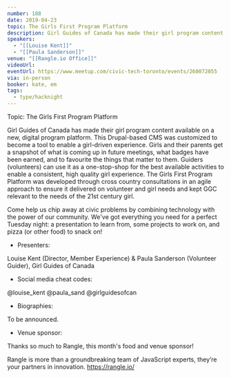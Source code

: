 ```yaml
---
number: 188
date: 2019-04-23
topic: The Girls First Program Platform
description: Girl Guides of Canada has made their girl program content available on a new, digital program platform. This Drupal-based CMS was customized to become a tool to enable a girl-driven experience. Girls and their parents get a snapshot of what is coming up in future meetings, what badges have been earned, and to favourite the things that matter to them. Guiders (volunteers) can use it as a one-stop-shop for the best available activities to enable a consistent, high quality girl experience. The Girls First Program Platform was developed through cross country consultations in an agile approach to ensure it delivered on volunteer and girl needs and kept GGC relevant to the needs of the 21st century girl.
speakers:
  - "[[Louise Kent]]"
  - "[[Paula Sanderson]]"
venue: "[[Rangle.io Office]]"
videoUrl:
eventUrl: https://www.meetup.com/civic-tech-toronto/events/260072055
via: in-person
booker: kate, em
tags:
  - type/hacknight
---
```


Topic: The Girls First Program Platform

Girl Guides of Canada has made their girl program content available on a new, digital program platform. This Drupal-based CMS was customized to become a tool to enable a girl-driven experience. Girls and their parents get a snapshot of what is coming up in future meetings, what badges have been earned, and to favourite the things that matter to them. Guiders (volunteers) can use it as a one-stop-shop for the best available activities to enable a consistent, high quality girl experience. The Girls First Program Platform was developed through cross country consultations in an agile approach to ensure it delivered on volunteer and girl needs and kept GGC relevant to the needs of the 21st century girl.

Come help us chip away at civic problems by combining technology with the power of our community. We've got everything you need for a perfect Tuesday night: a presentation to learn from, some projects to work on, and pizza (or other food) to snack on!

+ Presenters:

Louise Kent (Director, Member Experience) & Paula Sanderson (Volunteer Guider), Girl Guides of Canada

+ Social media cheat codes:

@louise_kent @paula_sand @girlguidesofcan 


+ Biographies:

To be announced.

+ Venue sponsor:

Thanks so much to Rangle, this month's food and venue sponsor!

Rangle is more than a groundbreaking team of JavaScript experts, they’re your partners in innovation. https://rangle.io/
